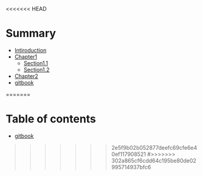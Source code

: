 <<<<<<< HEAD
# Summary

* [Intiroduction](README.md)
* [Chapter1](chapter1/README.md)
    * [Section1.1](chapter1/section1.1.md)
    * [Section1.2](chapter1/section1.2.md)
* [Chapter2](chapter2/README.md)
* [gitbook](gitbook.md)

=======
# Table of contents

* [gitbook](gitbook.md)
>>>>>>> 2e5f9b02b052877deefc69cfe6e40ef117908521
#>>>>>>> 302a865cf6cdd64c195be80de02995714937bfc6
